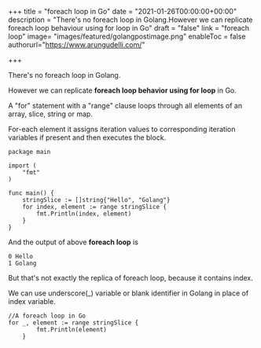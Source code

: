 +++
title = "foreach loop in Go"
date = "2021-01-26T00:00:00+00:00"
description = "There's no foreach loop in Golang.However we can replicate foreach loop behaviour using for loop in Go"
draft = "false"
link = "foreach loop"
image= "images/featured/golangpostimage.png"
enableToc = false
authorurl="https://www.arungudelli.com/"

+++

There's no foreach loop in Golang.

However we can replicate **foreach loop behavior using for loop** in Go.

A "for" statement with a "range" clause loops through all elements of an array, slice, string or map.

For-each element it assigns iteration values to corresponding iteration variables if present and then executes the block.

```
package main

import (
	"fmt"
)

func main() {
	stringSlice := []string{"Hello", "Golang"}
	for index, element := range stringSlice {
		fmt.Println(index, element)
	}
}
```

And the output of above **foreach loop** is 

```
0 Hello
1 Golang
```

But that's not exactly the replica of foreach loop, because it contains index. 

We can use underscore(_) variable or blank identifier in Golang in place of index variable.

```
//A foreach loop in Go
for _, element := range stringSlice {
		fmt.Println(element)
	}
```

